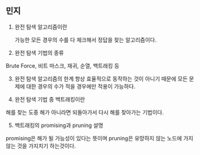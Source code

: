 ## 민지

1. 완전 탐색 알고리즘이란
    
    가능한 모든 경우의 수를 다 체크해서 정답을 찾는 알고리즘이다.


2. 완전 탐색 기법의 종류

  Brute Force, 비트 마스크, 재귀, 순열, 백트래킹 등

3. 완전 탐색 알고리즘의 한계
  항상 효율적으로 동작하는 것이 아니기 때문에 모든 문제에 대한 경우의 수가 적을 경우에만 적용이 가능하다. 

4. 완전 탐색 기법 중 백트래킹이란

  해를 찾는 도중 해가 아니라면 되돌아가서 다시 해를 찾아가는 기법이다.

5. 백트래킹의 promising과 pruning 설명

  promising은 해가 될 가능성이 있다는 뜻이며 pruning은 유망하지 않는 노드에 가지 않는 것을 가지치기 하는것이다.
